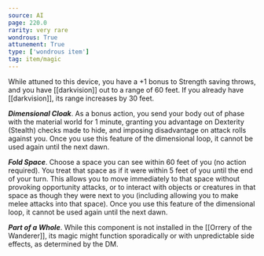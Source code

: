 ```yaml
---
source: AI
page: 220.0
rarity: very rare
wondrous: True
attunement: True
type: ['wondrous item']
tag: item/magic
---
```


While attuned to this device, you have a +1 bonus to Strength saving throws, and you have [[darkvision]] out to a range of 60 feet. If you already have [[darkvision]], its range increases by 30 feet.

**_Dimensional Cloak_**. As a bonus action, you send your body out of phase with the material world for 1 minute, granting you advantage on Dexterity (Stealth) checks made to hide, and imposing disadvantage on attack rolls against you. Once you use this feature of the dimensional loop, it cannot be used again until the next dawn.

**_Fold Space_**. Choose a space you can see within 60 feet of you (no action required). You treat that space as if it were within 5 feet of you until the end of your turn. This allows you to move immediately to that space without provoking opportunity attacks, or to interact with objects or creatures in that space as though they were next to you (including allowing you to make melee attacks into that space). Once you use this feature of the dimensional loop, it cannot be used again until the next dawn.

**_Part of a Whole_**. While this component is not installed in the [[Orrery of the Wanderer]], its magic might function sporadically or with unpredictable side effects, as determined by the DM.


